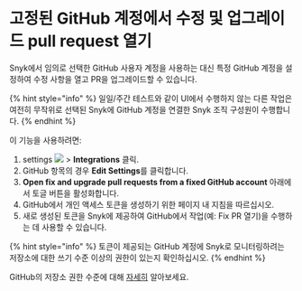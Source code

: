 # 고정된 GitHub 계정에서 수정 및 업그레이드 pull request 열기

Snyk에서 임의로 선택한 GitHub 사용자 계정을 사용하는 대신 특정 GitHub 계정을 설정하여 수정 사항을 열고 PR을 업그레이드할 수 있습니다.

{% hint style="info" %}
일일/주간 테스트와 같이 UI에서 수행하지 않는 다른 작업은 여전히 무작위로 선택된 Snyk에 GitHub 계정을 연결한 Snyk 조직 구성원이 수행합니다.
{% endhint %}

이 기능을 사용하려면:

1. settings ![](../../../.gitbook/assets/cog\_icon.png) > **Integrations** 클릭.
2. GitHub 항목의 경우 **Edit Settings**를 클릭합니다.
3. **Open fix and upgrade pull requests from a fixed GitHub account** 아래에서 토글 버튼을 활성화합니다.
4. GitHub에서 개인 액세스 토큰을 생성하기 위한 페이지 내 지침을 따르십시오.
5. 새로 생성된 토큰을 Snyk에 제공하여 GitHub에서 작업(예: Fix PR 열기)을 수행하는 데 사용할 수 있습니다.

{% hint style="info" %}
토큰이 제공되는 GitHub 계정에 Snyk로 모니터링하려는 저장소에 대한 쓰기 수준 이상의 권한이 있는지 확인하십시오.
{% endhint %}

GitHub의 저장소 권한 수준에 대해 [자세히](github-integration.md) 알아보세요.
